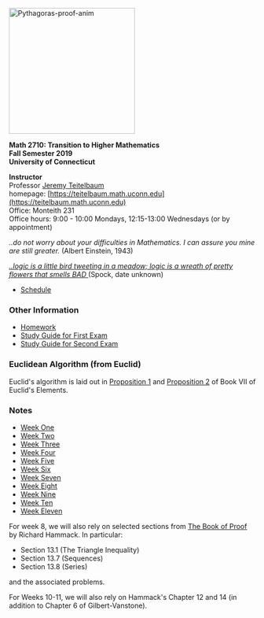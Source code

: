 <a title="William B. Faulk [CC BY-SA 4.0 (https://creativecommons.org/licenses/by-sa/4.0)], via Wikimedia Commons" href="https://commons.wikimedia.org/wiki/File:Pythagoras-proof-anim.svg"><img width="256" alt="Pythagoras-proof-anim" src="https://upload.wikimedia.org/wikipedia/commons/thumb/9/9e/Pythagoras-proof-anim.svg/256px-Pythagoras-proof-anim.svg.png"></a> 

**Math 2710: Transition to Higher Mathematics** <br>
**Fall Semester 2019** <br>
**University of Connecticut** <br>



**Instructor** <br>
Professor [Jeremy Teitelbaum](mailto:jeremy.teitelbaum@uconn.edu) <br>
homepage: [https://teitelbaum.math.uconn.edu](https://teitelbaum.math.uconn.edu) <br>
Office: Monteith 231 <br>
Office hours: 9:00 - 10:00 Mondays, 12:15-13:00 Wednesdays (or by appointment)<br />

<p>

<em> ..do not worry about your difficulties in Mathematics.  I can assure you mine are still greater. </em>
(Albert Einstein, 1943)<br>

<em> <a href="https://www.youtube.com/watch?v=Mswr-u99Lq0"> ..logic is a little bird tweeting in a meadow; logic is a wreath of pretty flowers that smells BAD </a></em> 
(Spock, date unknown)<br>

</p>


- <a href="Docs/schedule.html"> Schedule </a>

### Other Information

- <a href="Homework/Homework.html"> Homework </a>
- <a href="Notes/StudyGuide.html"> Study Guide for First Exam </a>
- <a href="Notes/StudyGuide2.html"> Study Guide for Second Exam </a>

### Euclidean Algorithm (from Euclid)

Euclid's algorithm is laid out in [Proposition 1](https://mathcs.clarku.edu/~djoyce/java/elements/bookVII/propVII1.html)
and [Proposition 2](https://mathcs.clarku.edu/~djoyce/java/elements/bookVII/propVII2.html) of Book VII of Euclid's Elements.

### Notes

- <a href="Notes/Week1.html"> Week One  </a>
- <a href="Notes/Week2.html"> Week Two </a>
- <a href="Notes/Week3.html"> Week Three </a>
- <a href="Notes/Week4.html"> Week Four </a>
- <a href="Notes/Week5.html"> Week Five </a>
- <a href="Notes/Week6.html"> Week Six </a>
- <a href="Notes/Week7.html"> Week Seven </a>
- <a href="Notes/Week8.html"> Week Eight </a>
- <a href="Notes/Week9.html"> Week Nine </a>
- <a href="Notes/Week10.html"> Week Ten </a>
- <a href="Notes/Week11.html"> Week Eleven </a>

For week 8, we will also rely on selected sections from [The Book of Proof](https://www.people.vcu.edu/~rhammack/BookOfProof/Main.pdf)
by Richard Hammack.  In particular:

- Section 13.1 (The Triangle Inequality)
- Section 13.7 (Sequences)
- Section 13.8 (Series)

and the associated problems.

For Weeks 10-11, we will also rely on Hammack's Chapter 12 and 14 (in addition to Chapter 6 of Gilbert-Vanstone).


